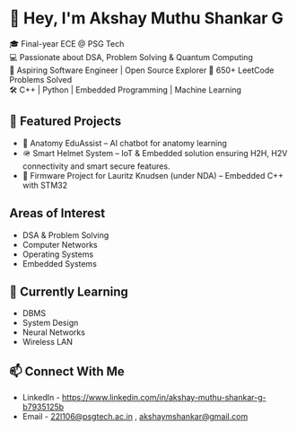 # 👋 Hey, I'm Akshay Muthu Shankar G

🎓 Final-year ECE @ PSG Tech  
💻 Passionate about DSA, Problem Solving & Quantum Computing  
🚀 Aspiring Software Engineer | Open Source Explorer 
🧠 650+ LeetCode Problems Solved  
🛠️ C++ | Python | Embedded Programming | Machine Learning

## 📌 Featured Projects
- 🤖 Anatomy EduAssist – AI chatbot for anatomy learning  
- 🪖 Smart Helmet System – IoT & Embedded solution ensuring H2H, H2V connectivity and smart secure features.
- 🔐 Firmware Project for Lauritz Knudsen (under NDA) – Embedded C++ with STM32

## Areas of Interest
- DSA & Problem Solving
- Computer Networks
- Operating Systems
- Embedded Systems

## 🚀 Currently Learning
- DBMS  
- System Design
- Neural Networks
- Wireless LAN

## 📫 Connect With Me
- LinkedIn - https://www.linkedin.com/in/akshay-muthu-shankar-g-b7935125b
- Email - 22l106@psgtech.ac.in , akshaymshankar@gmail.com
